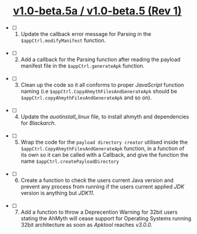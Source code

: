 # <div align="center"><ins>v1.0-beta.5a / v1.0-beta.5 (Rev 1)</div></ins>
- [ ] 01. Update the callback error message for Parsing in the `$appCtrl.modifyManifest` function.
<br></br>
- [ ] 02. Add a callback for the Parsing function after reading the payload manifest file in the `$appCtrl.generateApk` function.
<br></br>
- [ ] 03. Clean up the code so it all conforms to proper *JavaScript* function naming (i.e `$appCtrl.CopyAhmythFilesAndGenerateApk` should be `$appCtrl.copyAhmythFilesAndGenerateApk` and so on).
<br></br>
- [ ] 04. Update the *auotinstall_linux* file, to install ahmyth and dependencies for *Blackarch*.
<br></br>
- [ ] 05. Wrap the code for the `payload directory creator` utilised inside the `$appCtrl.CopyAhmythFilesAndGenerateApk` function, in a function of its own so it can be called with a Callback, and give the function the name `$appCtrl.createPayloadDirectory`
<br></br>
- [ ] 06. Create a function to check the users current Java version and prevent any process from running if the users current applied *JDK* version is anything but *JDK11*.
<br></br>
- [ ] 07. Add a function to throw a Deprecention Warning for 32bit users stating the AhMyth will cease support for Operating Systems running 32bit architecture as soon as *Apktool* reaches *v3.0.0*.
